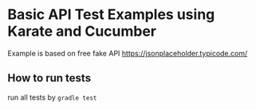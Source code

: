 # Basic API Test Examples using Karate and Cucumber
Example is based on free fake API https://jsonplaceholder.typicode.com/

## How to run tests
run all tests by `gradle test`
